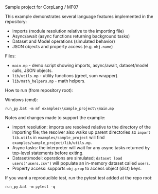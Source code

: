 Sample project for CorpLang / MF07

This example demonstrates several language features implemented in the repository:

- Imports (module resolution relative to the importing file)
- Async/await (async functions returning background tasks)
- Dataset and Model operations (simulated behavior)
- JSON objects and property access (e.g. `obj.name`)

Files:
- `main.mp` - demo script showing imports, async/await, dataset/model calls, JSON objects.
- `lib/utils.mp` - utility functions (greet, sum wrapper).
- `lib/math_helpers.mp` - math helpers.

How to run (from repository root):

Windows (cmd):
```
run_py.bat -m mf examples\\sample_project\\main.mp
```

Notes and changes made to support the example:
- Import resolution: imports are resolved relative to the directory of the importing file; the resolver also walks up parent directories so `import lib.utils` in `examples/sample_project` will find `examples/sample_project/lib/utils.mp`.
- Async tasks: the interpreter will wait for any async tasks returned by top-level statements before exiting.
- Dataset/model: operations are simulated; `dataset load users("users.csv")` will populate an in-memory dataset called `users`.
- Property access: supports `obj.prop` to access object (dict) keys.

If you want a reproducible test, run the pytest test added at the repo root:
```
run_py.bat -m pytest -q
```
